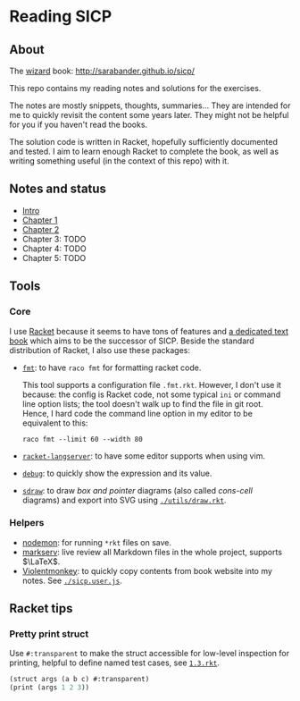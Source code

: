 # Reading SICP

## About

The [wizard][wiki] book: http://sarabander.github.io/sicp/

[wiki]: https://en.wikipedia.org/wiki/SICP

This repo contains my reading notes and solutions for the exercises.

The notes are mostly snippets, thoughts, summaries... They are intended for me
to quickly revisit the content some years later. They might not be helpful for
you if you haven't read the books.

The solution code is written in Racket, hopefully sufficiently documented and
tested. I aim to learn enough Racket to complete the book, as well as writing
something useful (in the context of this repo) with it.

## Notes and status

- [Intro](./intro.md)
- [Chapter 1](./ch01/readme.md)
- [Chapter 2](./ch02/readme.md)
- Chapter 3: TODO
- Chapter 4: TODO
- Chapter 5: TODO

## Tools

### Core

I use [Racket](https://racket-lang.org) because it seems to have tons of
features and [a dedicated text book](https://htdp.org) which aims to be the
successor of SICP. Beside the standard distribution of Racket, I also use these
packages:

- [`fmt`](https://docs.racket-lang.org/fmt/): to have `raco fmt` for formatting
  racket code.

  This tool supports a configuration file `.fmt.rkt`. However, I don't use it
  because: the config is Racket code, not some typical `ini` or command line
  option lists; the tool doesn't walk up to find the file in git root. Hence, I
  hard code the command line option in my editor to be equivalent to this:

  ```
  raco fmt --limit 60 --width 80
  ```

- [`racket-langserver`](https://github.com/jeapostrophe/racket-langserver): to
  have some editor supports when using vim.
- [`debug`](https://docs.racket-lang.org/debug/index.html): to quickly show the
  expression and its value.
- [`sdraw`](https://docs.racket-lang.org/sdraw/index.html): to draw _box and
  pointer_ diagrams (also called _cons-cell_ diagrams) and export into SVG using
  [`./utils/draw.rkt`](./utils/draw.rkt).

### Helpers

- [nodemon](https://nodemon.io): for running `*rkt` files on save.
- [markserv](https://github.com/markserv/markserv): live review all Markdown
  files in the whole project, supports $\LaTeX$.
- [Violentmonkey](https://violentmonkey.github.io): to quickly copy contents
  from book website into my notes. See [`./sicp.user.js`](./sicp.user.js).

## Racket tips

### Pretty print struct

Use `#:transparent` to make the struct accessible for low-level inspection for
printing, helpful to define named test cases, see [`1.3.rkt`](./ch01/1.3.rkt).

```scheme
(struct args (a b c) #:transparent)
(print (args 1 2 3))
```
